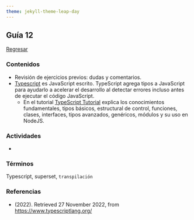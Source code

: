 ```yaml
---
theme: jekyll-theme-leap-day
---
```


## Guía 12

[Regresar](/DAWM/)

### Contenidos

* Revisión de ejercicios previos: dudas y comentarios.
* [Typescript](https://www.typescriptlang.org/) es JavaScript escrito. TypeScript agrega tipos a JavaScript para ayudarlo a acelerar el desarrollo al detectar errores incluso antes de ejecutar el código JavaScript.
	+ En el tutorial [TypeScript Tutorial](https://www.typescripttutorial.net/) explica los conocimientos fundamentales, tipos básicos, estructural de control, funciones, clases, interfaces, tipos avanzados, genéricos, módulos y su uso en NodeJS.



### Actividades

* 
	
### Términos

Typescript, superset, `transpilación`

### Referencias

* (2022). Retrieved 27 November 2022, from https://www.typescriptlang.org/